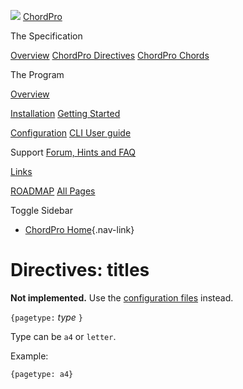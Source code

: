 ![](../images/chordpro-icon.png)
[ChordPro](https://www.chordpro.org/chordpro/home/)

The Specification

[Overview](https://www.chordpro.org/chordpro/chordpro-introduction/)
[ChordPro Directives](./chordpro-directives.md)
[ChordPro Chords](./chordpro-chords.md)


The Program

[Overview](https://www.chordpro.org/chordpro/chordpro-reference-implementation/)

[Installation](https://www.chordpro.org/chordpro/chordpro-installation/)
[Getting Started](https://www.chordpro.org/chordpro/chordpro-getting-started/)

[Configuration](https://www.chordpro.org/chordpro/chordpro-configuration/)
[CLI User guide](https://www.chordpro.org/chordpro/using-chordpro/)


Support
[Forum, Hints and FAQ](https://www.chordpro.org/chordpro/support/)

[Links](https://www.chordpro.org/chordpro/links/)

[ROADMAP](https://www.chordpro.org/chordpro/roadmap/)
[All Pages](https://www.chordpro.org/chordpro/allpages/)


Toggle Sidebar

-   [ChordPro Home](https://www.chordpro.org/chordpro/){.nav-link}

Directives: titles
==================

**Not implemented.** Use the [configuration
files](https://www.chordpro.org/chordpro/chordpro-configuration/)
instead.

`{pagetype:` *type* `}`

Type can be `a4` or `letter`.

Example:

    {pagetype: a4}
